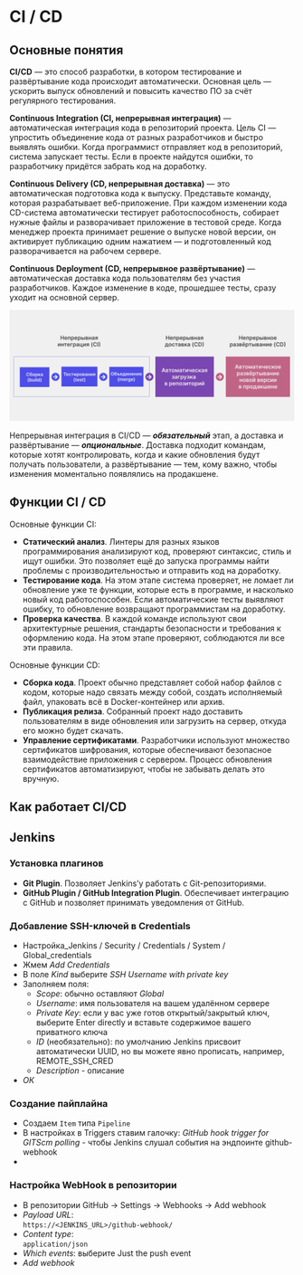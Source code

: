 # CI / CD

## Основные понятия

**CI/CD** — это способ разработки, в котором тестирование и развёртывание кода происходит автоматически. Основная цель — ускорить выпуск обновлений и повысить качество ПО за счёт регулярного тестирования.

**Continuous Integration (CI, непрерывная интеграция)** — автоматическая интеграция кода в репозиторий проекта. Цель CI — упростить объединение кода от разных разработчиков и быстро выявлять ошибки. Когда программист отправляет код в репозиторий, система запускает тесты. Если в проекте найдутся ошибки, то разработчику придётся забрать код на доработку.

**Continuous Delivery (CD, непрерывная доставка)** — это автоматическая подготовка кода к выпуску. Представьте команду, которая разрабатывает веб-приложение. При каждом изменении кода CD-система автоматически тестирует работоспособность, собирает нужные файлы и разворачивает приложение в тестовой среде. Когда менеджер проекта принимает решение о выпуске новой версии, он активирует публикацию одним нажатием — и подготовленный код разворачивается на рабочем сервере.

**Continuous Deployment (CD, непрерывное развёртывание)** — автоматическая доставка кода пользователям без участия разработчиков. Каждое изменение в коде, прошедшее тесты, сразу уходит на основной сервер.

![CI/CD](https://github.com/ilsinyakov/QA_Theory/blob/main/Pictures/cicd.png?raw=true)

Непрерывная интеграция в CI/CD — ***обязательный*** этап, а доставка и развёртывание — ***опциональные***. Доставка подходит командам, которые хотят контролировать, когда и какие обновления будут получать пользователи, а развёртывание — тем, кому важно, чтобы изменения моментально появлялись на продакшене.

## Функции CI / CD

Основные функции CI:

* **Статический анализ**. Линтеры для разных языков программирования анализируют код, проверяют синтаксис, стиль и ищут ошибки. Это позволяет ещё до запуска программы найти проблемы с производительностью и отправить код на доработку.
* **Тестирование кода**. На этом этапе система проверяет, не ломает ли обновление уже те функции, которые есть в программе, и насколько новый код работоспособен. Если автоматические тесты выявляют ошибку, то обновление возвращают программистам на доработку.
* **Проверка качества**. В каждой команде используют свои архитектурные решения, стандарты безопасности и требования к оформлению кода. На этом этапе проверяют, соблюдаются ли все эти правила.

Основные функции CD:

* **Сборка кода**. Проект обычно представляет собой набор файлов с кодом, которые надо связать между собой, создать исполняемый файл, упаковать всё в Docker-контейнер или архив.
* **Публикация релиза**. Собранный проект надо доставить пользователям в виде обновления или загрузить на сервер, откуда его можно будет скачать.
* **Управление сертификатами**. Разработчики используют множество сертификатов шифрования, которые обеспечивают безопасное взаимодействие приложения с сервером. Процесс обновления сертификатов автоматизируют, чтобы не забывать делать это вручную.

## Как работает CI/CD


## Jenkins

### Установка плагинов

* **Git Plugin**. Позволяет Jenkins’у работать с Git-репозиториями.
* **GitHub Plugin / GitHub Integration Plugin**. Обеспечивает интеграцию с GitHub и позволяет принимать уведомления от GitHub.

### Добавление SSH-ключей в Credentials

* Настройка_Jenkins / Security / Credentials / System / Global_credentials
* Жмем *Add Credentials*
* В поле *Kind* выберите *SSH Username with private key*
* Заполняем поля:
  * *Scope*: обычно оставляют *Global*
  * *Username*: имя пользователя на вашем удалённом сервере
  * *Private Key*: если у вас уже готов открытый/закрытый ключ, выберите Enter directly и вставьте содержимое вашего приватного ключа
  * *ID* (необязательно): по умолчанию Jenkins присвоит автоматически UUID, но вы можете явно прописать, например, REMOTE_SSH_CRED
  * *Description* - описание
* *ОК*

### Создание пайплайна

* Создаем `Item` типа `Pipeline`
* В настройках в Triggers ставим галочку: *GitHub hook trigger for GITScm polling* - чтобы Jenkins слушал события на эндпоинте github-webhook
* 


### Настройка WebHook в репозитории

* В репозитории GitHub → Settings → Webhooks → Add webhook
* *Payload URL*:  
`https://<JENKINS_URL>/github-webhook/`
* *Content type*:  
`application/json`
* *Which events*: выберите Just the push event
* *Add webhook*
